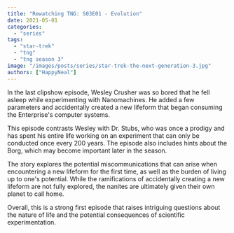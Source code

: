 ```yaml
---
title: "Rewatching TNG: S03E01 - Evolution"
date: 2021-05-01
categories: 
  - "series"
tags: 
  - "star-trek"
  - "tng"
  - "tng season 3"
image: "/images/posts/series/star-trek-the-next-generation-3.jpg"
authors: ["HappyNeal"]
---
```

In the last clipshow episode, Wesley Crusher was so bored that he fell asleep while experimenting with Nanomachines. He added a few parameters and accidentally created a new lifeform that began consuming the Enterprise's computer systems.

This episode contrasts Wesley with Dr. Stubs, who was once a prodigy and has spent his entire life working on an experiment that can only be conducted once every 200 years. The episode also includes hints about the Borg, which may become important later in the season.

The story explores the potential miscommunications that can arise when encountering a new lifeform for the first time, as well as the burden of living up to one's potential. While the ramifications of accidentally creating a new lifeform are not fully explored, the nanites are ultimately given their own planet to call home.

Overall, this is a strong first episode that raises intriguing questions about the nature of life and the potential consequences of scientific experimentation.
